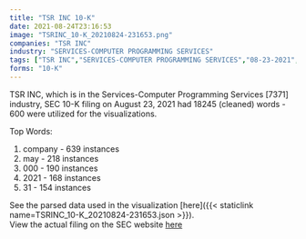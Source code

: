 ```yaml
---
title: "TSR INC 10-K"
date: 2021-08-24T23:16:53
image: "TSRINC_10-K_20210824-231653.png"
companies: "TSR INC"
industry: "SERVICES-COMPUTER PROGRAMMING SERVICES"
tags: ["TSR INC","SERVICES-COMPUTER PROGRAMMING SERVICES","08-23-2021","10-K"]
forms: "10-K"
---
```

TSR INC, which is in the Services-Computer Programming Services [7371] industry, SEC 10-K filing on August 23, 2021 had 18245 (cleaned) words - 600 were utilized for the visualizations.

Top Words:
1. company - 639 instances
2. may - 218 instances
3. 000 - 190 instances
4. 2021 - 168 instances
5. 31 - 154 instances


See the parsed data used in the visualization [here]({{< staticlink name=TSRINC_10-K_20210824-231653.json >}}).  
View the actual filing on the SEC website [here](https://www.sec.gov/Archives/edgar/data/98338/0001213900-21-044375.txt)